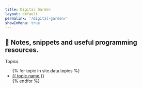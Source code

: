 ```yaml
---
title: Digital Garden
layout: default
permalink: '/digital-garden/'
showInMenu: true
---
```


## 🌱 Notes, snippets and useful programming resources.

Topics

  <ul class="digital-garden">
    {% for topic in site.data.topics %}
    <li>
      <a href="/digital-garden{{ topic.link }}"> {{ topic.name }} </a>
    </li>
    {% endfor %}
  <ul>
